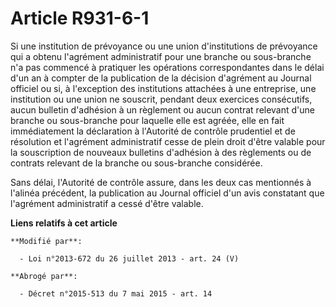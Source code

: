 # Article R931-6-1

Si une institution de prévoyance ou une union d'institutions de prévoyance qui a obtenu l'agrément administratif pour une
branche ou sous-branche n'a pas commencé à pratiquer les opérations correspondantes dans le délai d'un an à compter de la
publication de la décision d'agrément au Journal officiel ou si, à l'exception des institutions attachées à une entreprise,
une institution ou une union ne souscrit, pendant deux exercices consécutifs, aucun bulletin d'adhésion à un règlement ou
aucun contrat relevant d'une branche ou sous-branche pour laquelle elle est agréée, elle en fait immédiatement la déclaration
à l'Autorité de contrôle prudentiel et de résolution et l'agrément administratif cesse de plein droit d'être valable pour la
souscription de nouveaux bulletins d'adhésion à des règlements ou de contrats relevant de la branche ou sous-branche
considérée. 

Sans délai, l'Autorité de contrôle assure, dans les deux cas mentionnés à l'alinéa précédent, la publication au Journal
officiel d'un avis constatant que l'agrément administratif a cessé d'être valable.

**Liens relatifs à cet article**

	**Modifié par**:

	  - Loi n°2013-672 du 26 juillet 2013 - art. 24 (V)

	**Abrogé par**:

	  - Décret n°2015-513 du 7 mai 2015 - art. 14
